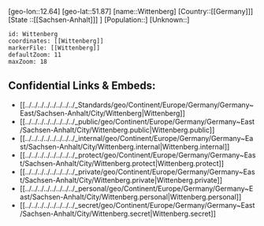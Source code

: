﻿---
location: [51.87,12.64]
mapzoom: [7,12] 
mapmarker: city 
type: City
tags:
- geo/City


SpocWebEntityId: 35657
isDeleted: false
confidential: public

---
[geo-lon::12.64]
[geo-lat::51.87]
[name::Wittenberg]
[Country::[[Germany]]]
[State ::[[Sachsen-Anhalt]]] ]
[Population::]
[Unknown::]


```leaflet
id: Wittenberg
coordinates: [[Wittenberg]]
markerFile: [[Wittenberg]]
defaultZoom: 11 
maxZoom: 18
```


## Confidential Links & Embeds: 
- [[../../../../../../../../_Standards/geo/Continent/Europe/Germany/Germany~East/Sachsen-Anhalt/City/Wittenberg|Wittenberg]] 
- [[../../../../../../../../_public/geo/Continent/Europe/Germany/Germany~East/Sachsen-Anhalt/City/Wittenberg.public|Wittenberg.public]] 
- [[../../../../../../../../_internal/geo/Continent/Europe/Germany/Germany~East/Sachsen-Anhalt/City/Wittenberg.internal|Wittenberg.internal]] 
- [[../../../../../../../../_protect/geo/Continent/Europe/Germany/Germany~East/Sachsen-Anhalt/City/Wittenberg.protect|Wittenberg.protect]] 
- [[../../../../../../../../_private/geo/Continent/Europe/Germany/Germany~East/Sachsen-Anhalt/City/Wittenberg.private|Wittenberg.private]] 
- [[../../../../../../../../_personal/geo/Continent/Europe/Germany/Germany~East/Sachsen-Anhalt/City/Wittenberg.personal|Wittenberg.personal]] 
- [[../../../../../../../../_secret/geo/Continent/Europe/Germany/Germany~East/Sachsen-Anhalt/City/Wittenberg.secret|Wittenberg.secret]] 
